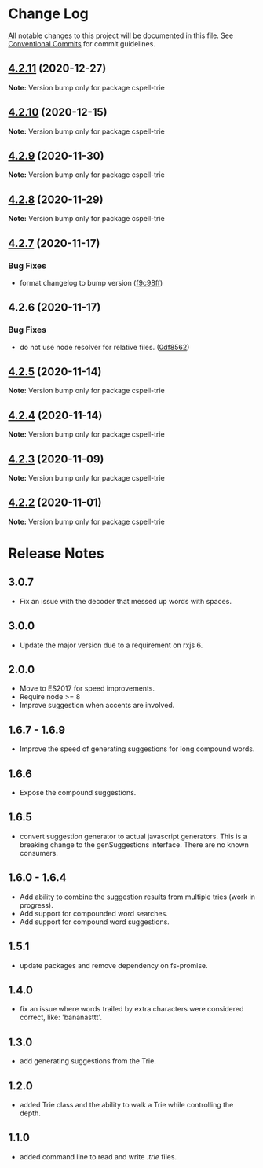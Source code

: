# Change Log

All notable changes to this project will be documented in this file.
See [Conventional Commits](https://conventionalcommits.org) for commit guidelines.

## [4.2.11](https://github.com/streetsidesoftware/cspell/compare/cspell-trie@4.2.10...cspell-trie@4.2.11) (2020-12-27)

**Note:** Version bump only for package cspell-trie





## [4.2.10](https://github.com/streetsidesoftware/cspell/compare/cspell-trie@4.2.9...cspell-trie@4.2.10) (2020-12-15)

**Note:** Version bump only for package cspell-trie





## [4.2.9](https://github.com/streetsidesoftware/cspell/compare/cspell-trie@4.2.8...cspell-trie@4.2.9) (2020-11-30)

**Note:** Version bump only for package cspell-trie





## [4.2.8](https://github.com/streetsidesoftware/cspell/compare/cspell-trie@4.2.7...cspell-trie@4.2.8) (2020-11-29)

**Note:** Version bump only for package cspell-trie





## [4.2.7](https://github.com/streetsidesoftware/cspell/compare/cspell-trie@4.2.6...cspell-trie@4.2.7) (2020-11-17)


### Bug Fixes

* format changelog to bump version ([f9c98ff](https://github.com/streetsidesoftware/cspell/commit/f9c98ff2c5c2fe9d2c801d9f93fc7a25feb445f6))





## 4.2.6 (2020-11-17)

### Bug Fixes

-   do not use node resolver for relative files. ([0df8562](https://github.com/streetsidesoftware/cspell/commit/0df85625da5b667f5817fc710b44fa74b636d9a1))

## [4.2.5](https://github.com/streetsidesoftware/cspell/compare/cspell-trie@4.2.4...cspell-trie@4.2.5) (2020-11-14)

**Note:** Version bump only for package cspell-trie

## [4.2.4](https://github.com/streetsidesoftware/cspell/compare/cspell-trie@4.2.3...cspell-trie@4.2.4) (2020-11-14)

**Note:** Version bump only for package cspell-trie

## [4.2.3](https://github.com/streetsidesoftware/cspell/compare/cspell-trie@4.2.2...cspell-trie@4.2.3) (2020-11-09)

**Note:** Version bump only for package cspell-trie

## [4.2.2](https://github.com/streetsidesoftware/cspell/compare/cspell-trie@4.2.1...cspell-trie@4.2.2) (2020-11-01)

**Note:** Version bump only for package cspell-trie

# Release Notes

## 3.0.7

-   Fix an issue with the decoder that messed up words with spaces.

## 3.0.0

-   Update the major version due to a requirement on rxjs 6.

## 2.0.0

-   Move to ES2017 for speed improvements.
-   Require node >= 8
-   Improve suggestion when accents are involved.

## 1.6.7 - 1.6.9

-   Improve the speed of generating suggestions for long compound words.

## 1.6.6

-   Expose the compound suggestions.

## 1.6.5

-   convert suggestion generator to actual javascript generators.
    This is a breaking change to the genSuggestions interface. There are no known consumers.

## 1.6.0 - 1.6.4

-   Add ability to combine the suggestion results from multiple tries (work in progress).
-   Add support for compounded word searches.
-   Add support for compound word suggestions.

## 1.5.1

-   update packages and remove dependency on fs-promise.

## 1.4.0

-   fix an issue where words trailed by extra characters were considered correct, like: 'bananasttt'.

## 1.3.0

-   add generating suggestions from the Trie.

## 1.2.0

-   added Trie class and the ability to walk a Trie while controlling the depth.

## 1.1.0

-   added command line to read and write _.trie_ files.

<!---
    cspell:ignore bananasttt
-->
